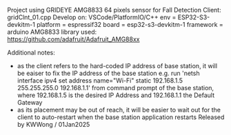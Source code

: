 Project using GRIDEYE AMG8833 64 pixels sensor for Fall Detection
Client: gridClnt_01.cpp
Develop on: VSCode/PlatformIO/C++
env = ESP32-S3-devkitm-1
platform = espressif32
board = esp32-s3-devkitm-1
framework = arduino
AMG8833 library used: https://github.com/adafruit/Adafruit_AMG88xx

Additional notes:
 - as the client refers to the hard-coded IP address of base station, it will be eaiser to fix the IP address of the base station
   e.g. run 'netsh interface ipv4 set address name="Wi-Fi" static 192.168.1.5 255.255.255.0 192.168.1.1' from command prompt of the
   base station, where 192.168.1.5 is the desired IP Address and 192.168.1.1 the Default Gateway
 - as its placement may be out of reach, it will be easier to wait out for the client to auto-restart when the base station application 
   restarts
Released by KWWong / 01Jan2025
